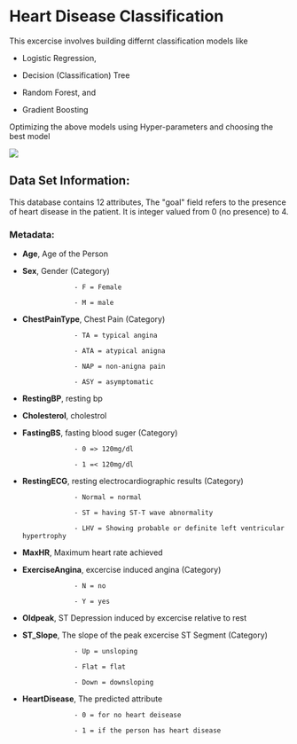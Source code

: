 # Heart Disease Classification 
This excercise involves building differnt classification models like 

- Logistic Regression,

- Decision (Classification) Tree

- Random Forest, and 

- Gradient Boosting

Optimizing the above models using Hyper-parameters and choosing the best model

<img src= "https://odh.ohio.gov/wps/wcm/connect/gov/2c667409-7fa9-4162-9382-64a3774a37ee/GettyImages-908453584+-+Landing+Page.jpg?MOD=AJPERES&CACHEID=ROOTWORKSPACE.Z18_K9I401S01H7F40QBNJU3SO1F56-2c667409-7fa9-4162-9382-64a3774a37ee-mqxZHeJ"/>

## Data Set Information:

This database contains 12 attributes, The "goal" field refers to the presence of heart disease in the patient. It is integer valued from 0 (no presence) to 4. 

### Metadata:

-  **Age**,       Age of the Person
-  **Sex**,       Gender (Category)

                    - F = Female

                    - M = male

-  **ChestPainType**,        Chest Pain (Category)

                    - TA = typical angina

                    - ATA = atypical anigna

                    - NAP = non-anigna pain

                    - ASY = asymptomatic

-  **RestingBP**,   resting bp
-  **Cholesterol**,      cholestrol
-  **FastingBS**,       fasting blood suger (Category)

                    - 0 => 120mg/dl

                    - 1 =< 120mg/dl

-  **RestingECG**,   resting electrocardiographic results (Category)

                    - Normal = normal

                    - ST = having ST-T wave abnormality

                    - LHV = Showing probable or definite left ventricular hypertrophy

-  **MaxHR**,   Maximum heart rate achieved 
-  **ExerciseAngina**,     excercise induced angina (Category)

                    - N = no

                    - Y = yes

-  **Oldpeak**,   ST Depression induced by excercise relative to rest
-  **ST_Slope**,     The slope of the peak excercise ST Segment (Category)

                    - Up = unsloping

                    - Flat = flat

                    - Down = downsloping

-  **HeartDisease**, The predicted attribute

                    - 0 = for no heart deisease
                    
                    - 1 = if the person has heart disease